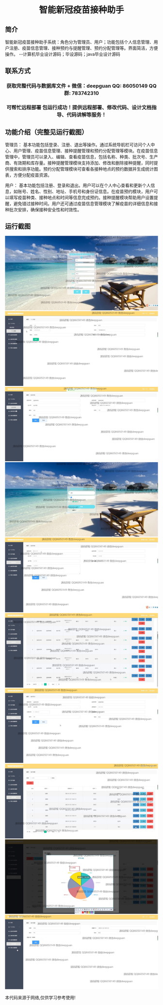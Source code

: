 <p><h1 align="center">智能新冠疫苗接种助手</h1></p>

## 简介
智能新冠疫苗接种助手系统：角色分为管理员、用户；功能包括个人信息管理、用户注册、疫苗信息管理、接种预约与提醒管理、预约分配管理等。界面简洁，方便操作。    --计算机毕业设计源码；毕设源码；java毕业设计源码


## 联系方式
<p><h3 align="center">获取完整代码与数据库文件 + 微信：deepguan QQ: 86050149 QQ群: 783742310</h3></p>
<p><h3 align="center">可帮忙远程部署 包运行成功！提供远程部署、修改代码、设计文档指导、代码讲解等服务！</h3></p>

## 功能介绍（完整见运行截图）
管理员： 基本功能包括登录、注册、退出等操作。通过系统导航栏可访问个人中心、用户管理、疫苗信息管理、接种提醒管理和预约分配管理等模块。在疫苗信息管理中，管理员可以录入、编辑、查看疫苗信息，包括名称、种类、批次号、生产商、有效期和库存量。接种提醒管理模块支持添加、修改和删除接种提醒，同时提供搜索和排序功能。预约分配管理模块可查看各接种地点的预约数据并生成统计图表，方便分配疫苗资源。

用户： 基本功能包括注册、登录和退出。用户可以在个人中心查看和更新个人信息，如账号、姓名、性别、地址、手机号和身份证信息。在疫苗预约模块，用户可以填写疫苗种类、接种地点和时间等信息完成预约。接种提醒模块帮助用户设置提醒，避免错过接种时间。用户还可通过疫苗信息管理模块了解疫苗的详细信息和接种批次安排，确保接种安全性和时效性。


## 运行截图
![](img/001.jpg)
![](img/002.jpg)
![](img/003.jpg)
![](img/004.jpg)
![](img/005.jpg)
![](img/006.jpg)
![](img/007.jpg)
![](img/008.jpg)
![](img/009.jpg)
![](img/010.jpg)

<p>本代码来源于网络,仅供学习参考使用!</p>
